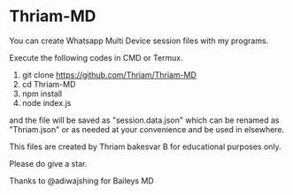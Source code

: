 # Thriam-MD
You can create Whatsapp Multi Device session files with my programs.

Execute the following codes in CMD or Termux.

1. git clone https://github.com/Thriam/Thriam-MD
2. cd Thriam-MD
3. npm install
4. node index.js

and the file will be saved as "session.data.json" which can be renamed as "Thriam.json" or as needed at your convenience and be used in elsewhere.

This files are created by Thriam bakesvar B for educational purposes only.

Please do give a star.

Thanks to
@adiwajshing for Baileys MD
